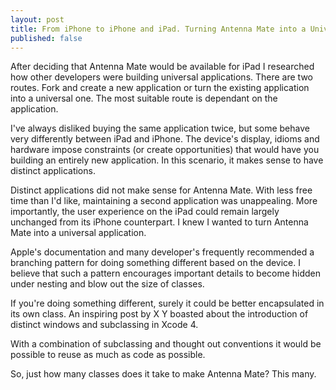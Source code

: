 ```yaml
---
layout: post
title: From iPhone to iPhone and iPad. Turning Antenna Mate into a Universal Application.
published: false
---
```


After deciding that Antenna Mate would be available for iPad I researched how other developers were building universal applications. There are two routes. Fork and create a new application or turn the existing application into a universal one. The most suitable route is dependant on the application. 

I've always disliked buying the same application twice, but some behave very differently between iPad and iPhone. The device's display, idioms and hardware impose constraints (or create opportunities) that would have you building an entirely new application. In this scenario, it makes sense to have distinct applications.

Distinct applications did not make sense for Antenna Mate. With less free time than I'd like, maintaining a second application was unappealing. More importantly, the user experience on the iPad could remain largely unchanged from its iPhone counterpart. I knew I wanted to turn Antenna Mate into a universal application.

Apple's documentation and many developer's frequently recommended a branching pattern for doing something different based on the device. I believe that such a pattern encourages important details to become hidden under nesting and blow out the size of classes. 


If you're doing something different, surely it could be better encapsulated in its own class. An inspiring post by X Y boasted about the introduction of distinct windows and subclassing in Xcode 4. 

With a combination of subclassing and thought out conventions it would be possible to reuse as much as code as possible.

So, just how many classes does it take to make Antenna Mate? This many.
